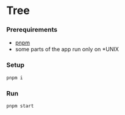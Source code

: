 # Tree

### Prerequirements
- [pnpm](https://pnpm.io/installation)
- some parts of the app run only on *UNIX

### Setup
``` bash
pnpm i
```

### Run
``` bash
pnpm start
```
